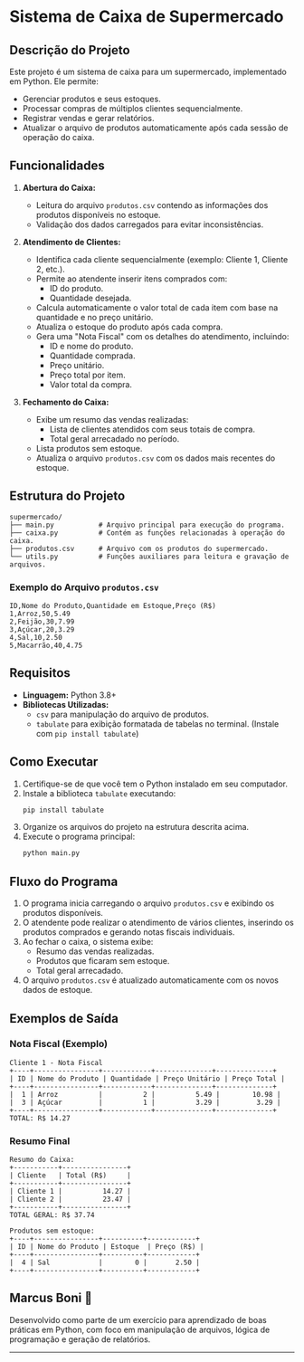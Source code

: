 # Sistema de Caixa de Supermercado

## Descrição do Projeto

Este projeto é um sistema de caixa para um supermercado, implementado em Python. Ele permite:

- Gerenciar produtos e seus estoques.
- Processar compras de múltiplos clientes sequencialmente.
- Registrar vendas e gerar relatórios.
- Atualizar o arquivo de produtos automaticamente após cada sessão de operação do caixa.

## Funcionalidades

1. **Abertura do Caixa:**

   - Leitura do arquivo `produtos.csv` contendo as informações dos produtos disponíveis no estoque.
   - Validação dos dados carregados para evitar inconsistências.

2. **Atendimento de Clientes:**

   - Identifica cada cliente sequencialmente (exemplo: Cliente 1, Cliente 2, etc.).
   - Permite ao atendente inserir itens comprados com:
     - ID do produto.
     - Quantidade desejada.
   - Calcula automaticamente o valor total de cada item com base na quantidade e no preço unitário.
   - Atualiza o estoque do produto após cada compra.
   - Gera uma "Nota Fiscal" com os detalhes do atendimento, incluindo:
     - ID e nome do produto.
     - Quantidade comprada.
     - Preço unitário.
     - Preço total por item.
     - Valor total da compra.

3. **Fechamento do Caixa:**

   - Exibe um resumo das vendas realizadas:
     - Lista de clientes atendidos com seus totais de compra.
     - Total geral arrecadado no período.
   - Lista produtos sem estoque.
   - Atualiza o arquivo `produtos.csv` com os dados mais recentes do estoque.

## Estrutura do Projeto

```plaintext
supermercado/
├── main.py           # Arquivo principal para execução do programa.
├── caixa.py          # Contém as funções relacionadas à operação do caixa.
├── produtos.csv      # Arquivo com os produtos do supermercado.
└── utils.py          # Funções auxiliares para leitura e gravação de arquivos.
```

### Exemplo do Arquivo `produtos.csv`

```csv
ID,Nome do Produto,Quantidade em Estoque,Preço (R$)
1,Arroz,50,5.49
2,Feijão,30,7.99
3,Açúcar,20,3.29
4,Sal,10,2.50
5,Macarrão,40,4.75
```

## Requisitos

- **Linguagem:** Python 3.8+
- **Bibliotecas Utilizadas:**
  - `csv` para manipulação do arquivo de produtos.
  - `tabulate` para exibição formatada de tabelas no terminal. (Instale com `pip install tabulate`)

## Como Executar

1. Certifique-se de que você tem o Python instalado em seu computador.
2. Instale a biblioteca `tabulate` executando:
   ```bash
   pip install tabulate
   ```
3. Organize os arquivos do projeto na estrutura descrita acima.
4. Execute o programa principal:
   ```bash
   python main.py
   ```

## Fluxo do Programa

1. O programa inicia carregando o arquivo `produtos.csv` e exibindo os produtos disponíveis.
2. O atendente pode realizar o atendimento de vários clientes, inserindo os produtos comprados e gerando notas fiscais individuais.
3. Ao fechar o caixa, o sistema exibe:
   - Resumo das vendas realizadas.
   - Produtos que ficaram sem estoque.
   - Total geral arrecadado.
4. O arquivo `produtos.csv` é atualizado automaticamente com os novos dados de estoque.

## Exemplos de Saída

### Nota Fiscal (Exemplo)

```plaintext
Cliente 1 - Nota Fiscal
+----+----------------+------------+--------------+--------------+
| ID | Nome do Produto | Quantidade | Preço Unitário | Preço Total |
+----+----------------+------------+--------------+--------------+
|  1 | Arroz          |          2 |          5.49 |        10.98 |
|  3 | Açúcar         |          1 |          3.29 |         3.29 |
+----+----------------+------------+--------------+--------------+
TOTAL: R$ 14.27
```

### Resumo Final

```plaintext
Resumo do Caixa:
+-----------+----------------+
| Cliente   | Total (R$)     |
+-----------+----------------+
| Cliente 1 |          14.27 |
| Cliente 2 |          23.47 |
+-----------+----------------+
TOTAL GERAL: R$ 37.74

Produtos sem estoque:
+----+----------------+----------+------------+
| ID | Nome do Produto | Estoque  | Preço (R$) |
+----+----------------+----------+------------+
|  4 | Sal            |        0 |       2.50 |
+----+----------------+----------+------------+
```

## Marcus Boni 🤙

Desenvolvido como parte de um exercício para aprendizado de boas práticas em Python, com foco em manipulação de arquivos, lógica de programação e geração de relatórios.

---

